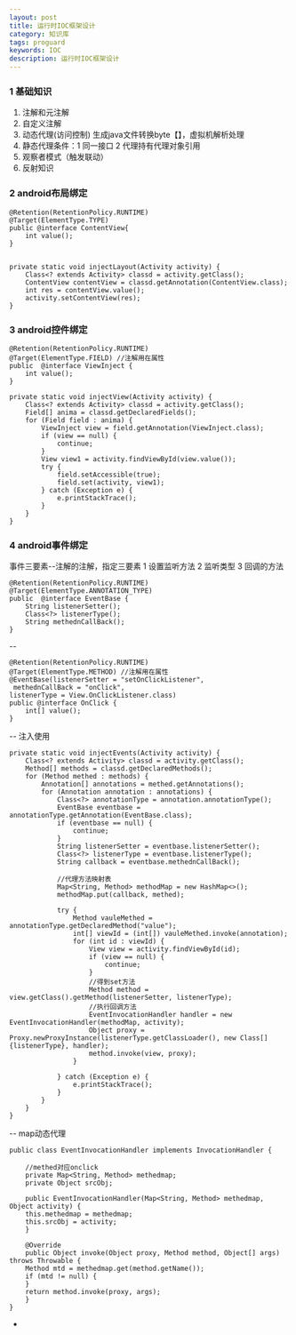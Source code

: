 ```yaml
---
layout: post
title: 运行时IOC框架设计
category: 知识库
tags: proguard
keywords: IOC
description: 运行时IOC框架设计
---
```


### 1 基础知识

1. 注解和元注解
2. 自定义注解
3. 动态代理(访问控制) 生成java文件转换byte【】，虚拟机解析处理
4. 静态代理条件：1 同一接口 2 代理持有代理对象引用
5. 观察者模式（触发联动）
6. 反射知识

### 2 android布局绑定

	@Retention(RetentionPolicy.RUNTIME)
	@Target(ElementType.TYPE)
	public @interface ContentView{
	    int value();
	}


    private static void injectLayout(Activity activity) {
        Class<? extends Activity> classd = activity.getClass();
        ContentView contentView = classd.getAnnotation(ContentView.class);
        int res = contentView.value();
        activity.setContentView(res);
    }

### 3 android控件绑定

	@Retention(RetentionPolicy.RUNTIME)
	@Target(ElementType.FIELD) //注解用在属性
	public  @interface ViewInject {
	    int value();
	}

	private static void injectView(Activity activity) {
        Class<? extends Activity> classd = activity.getClass();
        Field[] anima = classd.getDeclaredFields();
        for (Field field : anima) {
            ViewInject view = field.getAnnotation(ViewInject.class);
            if (view == null) {
                continue;
            }
            View view1 = activity.findViewById(view.value());
            try {
                field.setAccessible(true);
                field.set(activity, view1);
            } catch (Exception e) {
                e.printStackTrace();
            }
        }
    }

### 4 android事件绑定

   事件三要素--注解的注解，指定三要素
   1 设置监听方法
   2 监听类型
   3 回调的方法

	@Retention(RetentionPolicy.RUNTIME)
	@Target(ElementType.ANNOTATION_TYPE)
	public  @interface EventBase {
	    String listenerSetter();
	    Class<?> listenerType();
	    String methednCallBack();
	}

--

	@Retention(RetentionPolicy.RUNTIME)
	@Target(ElementType.METHOD) //注解用在属性
	@EventBase(listenerSetter = "setOnClickListener",
	 methednCallBack = "onClick", 
	listenerType = View.OnClickListener.class)
	public @interface OnClick {
	    int[] value();
	}

--
注入使用

	private static void injectEvents(Activity activity) {
        Class<? extends Activity> classd = activity.getClass();
        Method[] methods = classd.getDeclaredMethods();
        for (Method methed : methods) {
            Annotation[] annotations = methed.getAnnotations();
            for (Annotation annotation : annotations) {
                Class<?> annotationType = annotation.annotationType();
                EventBase eventbase = annotationType.getAnnotation(EventBase.class);
                if (eventbase == null) {
                    continue;
                }
                String listenerSetter = eventbase.listenerSetter();
                Class<?> listenerType = eventbase.listenerType();
                String callback = eventbase.methednCallBack();

                //代理方法映射表
                Map<String, Method> methodMap = new HashMap<>();
                methodMap.put(callback, methed);

                try {
                    Method vauleMethed = annotationType.getDeclaredMethod("value");
                    int[] viewId = (int[]) vauleMethed.invoke(annotation);
                    for (int id : viewId) {
                        View view = activity.findViewById(id);
                        if (view == null) {
                            continue;
                        }
                        //得到set方法
                        Method method = view.getClass().getMethod(listenerSetter, listenerType);
                        //执行回调方法
                        EventInvocationHandler handler = new EventInvocationHandler(methodMap, activity);
                        Object proxy = Proxy.newProxyInstance(listenerType.getClassLoader(), new Class[]{listenerType}, handler);
                        method.invoke(view, proxy);
                    }

                } catch (Exception e) {
                    e.printStackTrace();
                }
            }
        }
    }

--
map动态代理

	public class EventInvocationHandler implements InvocationHandler {
		
		//methed对应onclick
		private Map<String, Method> methedmap;
		private Object srcObj;
			
		public EventInvocationHandler(Map<String, Method> methedmap, Object activity) {
		this.methedmap = methedmap;
		this.srcObj = activity;
		}
			
		@Override
		public Object invoke(Object proxy, Method method, Object[] args) throws Throwable {
		Method mtd = methedmap.get(method.getName());
		if (mtd != null) {
		}
		return method.invoke(proxy, args);
		}
	}

-

